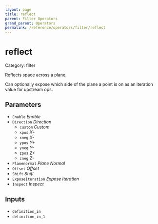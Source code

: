 ```yaml
---
layout: page
title: reflect
parent: Filter Operators
grand_parent: Operators
permalink: /reference/operators/filter/reflect
---
```


# reflect

Category: filter



Reflects space across a plane.

Can optionally expose which side of the plane a point is on as an iteration value for upstream ops.

## Parameters

* `Enable` *Enable*
* `Direction` *Direction*
  * `custom` *Custom*
  * `xpos` *X+*
  * `xneg` *X-*
  * `ypos` *Y+*
  * `yneg` *Y-*
  * `zpos` *Z+*
  * `zneg` *Z-*
* `Planenormal` *Plane Normal*
* `Offset` *Offset*
* `Shift` *Shift*
* `Exposeiteration` *Expose Iteration*
* `Inspect` *Inspect*

## Inputs

* `definition_in`
* `definition_in_1`